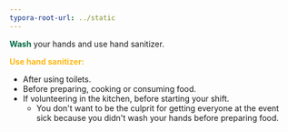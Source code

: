 ```yaml
---
typora-root-url: ../static
---
```


<span style="color:006a44;">**Wash**</span> your hands and use hand sanitizer.

<span style="color:fdb913;">**Use hand sanitizer:**</span>  

- After using toilets.
- Before preparing, cooking or consuming food.
- If volunteering in the kitchen, before starting your shift.
  - You don't want to be the culprit for getting everyone at the event sick because you didn't wash your hands before preparing food.  




